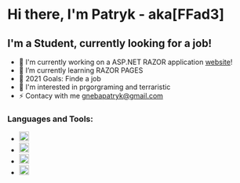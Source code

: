# Hi there, I'm Patryk - aka[FFad3]

## I'm a Student, currently looking for a job!
- 🔭 I'm currently working on a ASP.NET RAZOR application [website]!
- 🌱 I’m currently learning RAZOR PAGES
- 🥅 2021 Goals: Finde a job
- 🏫 I'm interested in prgorgraming and terraristic
- ⚡ Contacy with me gnebapatryk@gmail.com
### Languages and Tools:
- <code><img height="20" src="https://www.google.com/url?sa=i&url=https%3A%2F%2Fcommons.wikimedia.org%2Fwiki%2FFile%3A.NET_Logo.svg&psig=AOvVaw2SCHy8CBJ2Pq6m9XapJdTW&ust=1639740735604000&source=images&cd=vfe&ved=0CAsQjRxqFwoTCJDLmbWc6PQCFQAAAAAdAAAAABAD"></code>
- <code><img height="20" src=""></code>
- <code><img height="20" src=""></code>
- <code><img height="20" src=""></code>

[website]: https://github.com/FFad3/OdeToFood
[email]: gnebapatryk@gmail.com
